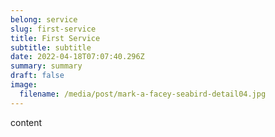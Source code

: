 ```yaml
---
belong: service
slug: first-service
title: First Service
subtitle: subtitle
date: 2022-04-18T07:07:40.296Z
summary: summary
draft: false
image:
  filename: /media/post/mark-a-facey-seabird-detail04.jpg
---
```

content